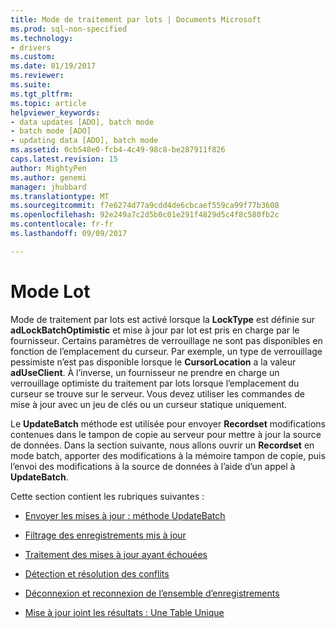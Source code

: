 ```yaml
---
title: Mode de traitement par lots | Documents Microsoft
ms.prod: sql-non-specified
ms.technology:
- drivers
ms.custom: 
ms.date: 01/19/2017
ms.reviewer: 
ms.suite: 
ms.tgt_pltfrm: 
ms.topic: article
helpviewer_keywords:
- data updates [ADO], batch mode
- batch mode [ADO]
- updating data [ADO], batch mode
ms.assetid: 0cb548e0-fcb4-4c49-98c8-be287911f826
caps.latest.revision: 15
author: MightyPen
ms.author: genemi
manager: jhubbard
ms.translationtype: MT
ms.sourcegitcommit: f7e6274d77a9cdd4de6cbcaef559ca99f77b3608
ms.openlocfilehash: 92e249a7c2d5b0c01e291f4829d5c4f8c580fb2c
ms.contentlocale: fr-fr
ms.lasthandoff: 09/09/2017

---
```

# <a name="batch-mode"></a>Mode Lot
Mode de traitement par lots est activé lorsque la **LockType** est définie sur **adLockBatchOptimistic** et mise à jour par lot est pris en charge par le fournisseur. Certains paramètres de verrouillage ne sont pas disponibles en fonction de l’emplacement du curseur. Par exemple, un type de verrouillage pessimiste n’est pas disponible lorsque le **CursorLocation** a la valeur **adUseClient**. À l’inverse, un fournisseur ne prendre en charge un verrouillage optimiste du traitement par lots lorsque l’emplacement du curseur se trouve sur le serveur. Vous devez utiliser les commandes de mise à jour avec un jeu de clés ou un curseur statique uniquement.  
  
 Le **UpdateBatch** méthode est utilisée pour envoyer **Recordset** modifications contenues dans le tampon de copie au serveur pour mettre à jour la source de données. Dans la section suivante, nous allons ouvrir un **Recordset** en mode batch, apporter des modifications à la mémoire tampon de copie, puis l’envoi des modifications à la source de données à l’aide d’un appel à **UpdateBatch**.  
  
 Cette section contient les rubriques suivantes :  
  
-   [Envoyer les mises à jour : méthode UpdateBatch](../../../ado/guide/data/sending-the-updates-updatebatch-method.md)  
  
-   [Filtrage des enregistrements mis à jour](../../../ado/guide/data/filtering-for-updated-records.md)  
  
-   [Traitement des mises à jour ayant échouées](../../../ado/guide/data/dealing-with-failed-updates.md)  
  
-   [Détection et résolution des conflits](../../../ado/guide/data/detecting-and-resolving-conflicts.md)  
  
-   [Déconnexion et reconnexion de l’ensemble d’enregistrements](../../../ado/guide/data/disconnecting-and-reconnecting-the-recordset.md)  
  
-   [Mise à jour joint les résultats : Une Table Unique](../../../ado/guide/data/updating-joined-results-unique-table.md)
